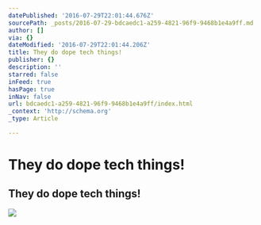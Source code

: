 ```yaml
---
datePublished: '2016-07-29T22:01:44.676Z'
sourcePath: _posts/2016-07-29-bdcaedc1-a259-4821-96f9-9468b1e4a9ff.md
author: []
via: {}
dateModified: '2016-07-29T22:01:44.206Z'
title: They do dope tech things!
publisher: {}
description: ''
starred: false
inFeed: true
hasPage: true
inNav: false
url: bdcaedc1-a259-4821-96f9-9468b1e4a9ff/index.html
_context: 'http://schema.org'
_type: Article

---
```

# They do dope tech things!

## They do dope tech things!
![](https://the-grid-user-content.s3-us-west-2.amazonaws.com/4338dd28-7e46-4e25-b384-7fb7118d0de0.jpg)